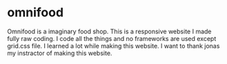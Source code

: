 # omnifood
Omnifood is a imaginary food shop.
This is a responsive website I made fully raw coding. I code all the things and no frameworks are used except grid.css file.
I learned a lot while making this website.
I want to thank jonas my instractor of making this website.
